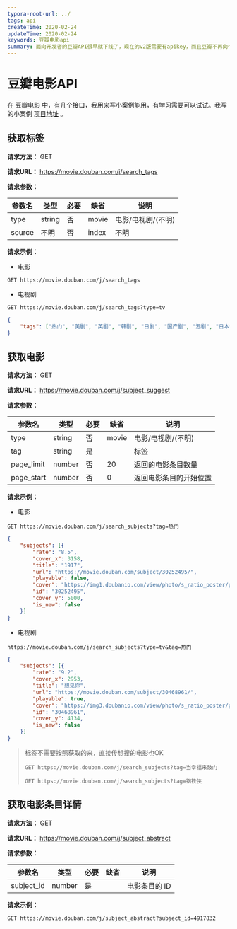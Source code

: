 ```yaml
---
typora-root-url: ../
tags: api
createTime: 2020-02-24
updateTime: 2020-02-24
keywords: 豆瓣电影api
summary: 面向开发者的豆瓣API很早就下线了，现在的v2版需要有apikey，而且豆瓣不再向个人用户开放，为了学习开发，没有数据真的很难。
---
```


# 豆瓣电影API

在 [豆瓣电影](https://movie.douban.com/) 中，有几个接口，我用来写小案例能用，有学习需要可以试试。我写的小案例 [项目地址](https://github.com/anandzhang/microproject-react/tree/master/movie-search) 。

## 获取标签

**请求方法：** GET

**请求URL：** https://movie.douban.com/j/search_tags

**请求参数：**

| 参数名 | 类型   | 必要 | 缺省  | 说明               |
| ------ | ------ | ---- | ----- | ------------------ |
| type   | string | 否   | movie | 电影/电视剧/(不明) |
| source | 不明   | 否   | index | 不明               |

**请求示例：**

- 电影

```
GET https://movie.douban.com/j/search_tags
```

- 电视剧

```
GET https://movie.douban.com/j/search_tags?type=tv
```

```json
{
	"tags": ["热门", "美剧", "英剧", "韩剧", "日剧", "国产剧", "港剧", "日本动画", "综艺", "纪录片"]
}
```

## 获取电影

**请求方法：** GET

**请求URL：** https://movie.douban.com/j/subject_suggest

**请求参数：**

| 参数名     | 类型   | 必要 | 缺省  | 说明                   |
| ---------- | ------ | ---- | ----- | ---------------------- |
| type       | string | 否   | movie | 电影/电视剧/(不明)     |
| tag        | string | 是   |       | 标签                   |
| page_limit | number | 否   | 20    | 返回的电影条目数量     |
| page_start | number | 否   | 0     | 返回电影条目的开始位置 |

**请求示例：**

- 电影

```
GET https://movie.douban.com/j/search_subjects?tag=热门
```

```json
{
	"subjects": [{
		"rate": "8.5",
		"cover_x": 3158,
		"title": "1917",
		"url": "https://movie.douban.com/subject/30252495/",
		"playable": false,
		"cover": "https://img1.doubanio.com/view/photo/s_ratio_poster/public/p2570243317.webp",
		"id": "30252495",
		"cover_y": 5000,
		"is_new": false
	}]
}
```

- 电视剧

```
https://movie.douban.com/j/search_subjects?type=tv&tag=热门
```

```json
{
	"subjects": [{
		"rate": "9.2",
		"cover_x": 2953,
		"title": "想见你",
		"url": "https://movie.douban.com/subject/30468961/",
		"playable": true,
		"cover": "https://img3.doubanio.com/view/photo/s_ratio_poster/public/p2576977981.webp",
		"id": "30468961",
		"cover_y": 4134,
		"is_new": false
	}]
}
```

> 标签不需要按照获取的来，直接传想搜的电影也OK
>
> ```
> GET https://movie.douban.com/j/search_subjects?tag=当幸福来敲门
> ```
>
> ```
> GET https://movie.douban.com/j/search_subjects?tag=钢铁侠
> ```

## 获取电影条目详情

**请求方法：** GET

**请求URL：** https://movie.douban.com/j/subject_abstract

**请求参数：**

| 参数名     | 类型   | 必要 | 缺省 | 说明          |
| ---------- | ------ | ---- | ---- | ------------- |
| subject_id | number | 是   |      | 电影条目的 ID |

**请求示例：**

```
GET https://movie.douban.com/j/subject_abstract?subject_id=4917832
```

